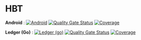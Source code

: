 # HBT
  
**Android** : 
[![Android](https://github.com/dedis/hbt/actions/workflows/android.yml/badge.svg)](https://github.com/dedis/hbt/actions/workflows/android.yml)
[![Quality Gate Status](https://sonarcloud.io/api/project_badges/measure?project=hbt-android&metric=alert_status)](https://sonarcloud.io/summary/new_code?id=hbt-android)
[![Coverage](https://sonarcloud.io/api/project_badges/measure?project=hbt-android&metric=coverage)](https://sonarcloud.io/summary/new_code?id=hbt-android)

**Ledger (Go)** :
[![Ledger (go)](https://github.com/dedis/hbt/actions/workflows/ledger.yml/badge.svg)](https://github.com/dedis/hbt/actions/workflows/ledger.yml)
[![Quality Gate Status](https://sonarcloud.io/api/project_badges/measure?project=hbt-go&metric=alert_status)](https://sonarcloud.io/summary/new_code?id=hbt-go)
[![Coverage](https://sonarcloud.io/api/project_badges/measure?project=hbt-go&metric=coverage)](https://sonarcloud.io/summary/new_code?id=hbt-go)